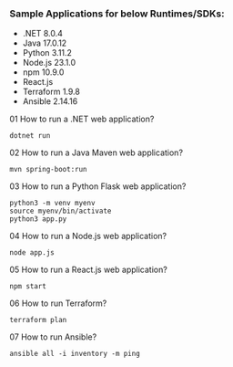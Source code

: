 ###  Sample Applications for below Runtimes/SDKs:
- .NET 8.0.4
- Java 17.0.12
- Python 3.11.2
- Node.js 23.1.0
- npm 10.9.0
- React.js
- Terraform 1.9.8
- Ansible 2.14.16

01 How to run a .NET web application?
```
dotnet run
```

02 How to run a Java Maven web application?
```
mvn spring-boot:run
```

03 How to run a Python Flask web application?
```
python3 -m venv myenv
source myenv/bin/activate
python3 app.py
```

04 How to run a Node.js web application?
```
node app.js
```

05 How to run a React.js web application?
```
npm start
```

06 How to run Terraform?
```
terraform plan
```

07 How to run Ansible?
```
ansible all -i inventory -m ping
```
